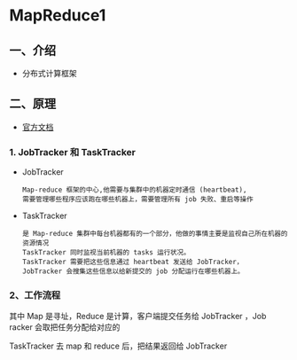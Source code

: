 # MapReduce1

## 一、介绍

- 分布式计算框架

## 二、原理

- [官方文档](http://hadoop.apache.org/docs/r1.0.4/cn/mapred_tutorial.html)

### 1. JobTracker 和 TaskTracker

- JobTracker

  ```
  Map-reduce 框架的中心,他需要与集群中的机器定时通信 (heartbeat),
  需要管理哪些程序应该跑在哪些机器上，需要管理所有 job 失败、重启等操作
  ```
- TaskTracker

  ```
  是 Map-reduce 集群中每台机器都有的一个部分，他做的事情主要是监视自己所在机器的资源情况
  TaskTracker 同时监视当前机器的 tasks 运行状况。
  TaskTracker 需要把这些信息通过 heartbeat 发送给 JobTracker，
  JobTracker 会搜集这些信息以给新提交的 job 分配运行在哪些机器上。
  ```


### 2、工作流程

其中 Map 是寻址，Reduce 是计算，客户端提交任务给 JobTracker ，Job racker 会取把任务分配给对应的

TaskTracker 去 map 和 reduce 后，把结果返回给  JobTracker
